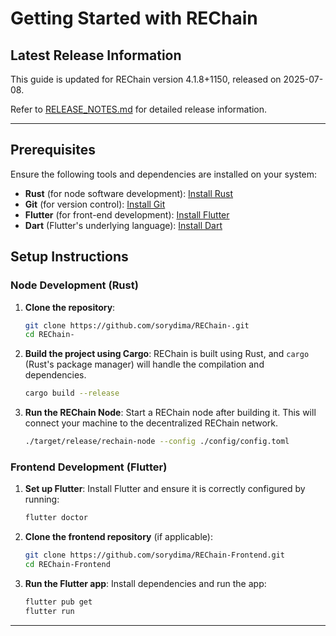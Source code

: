 
# Getting Started with REChain

## Latest Release Information

This guide is updated for REChain version 4.1.8+1150, released on 2025-07-08.

Refer to [RELEASE_NOTES.md](./RELEASE_NOTES.md) for detailed release information.

---

## Prerequisites
Ensure the following tools and dependencies are installed on your system:
- **Rust** (for node software development): [Install Rust](https://www.rust-lang.org/learn/get-started)
- **Git** (for version control): [Install Git](https://git-scm.com/)
- **Flutter** (for front-end development): [Install Flutter](https://flutter.dev/docs/get-started/install)
- **Dart** (Flutter's underlying language): [Install Dart](https://dart.dev/get-dart)

## Setup Instructions

### Node Development (Rust)
1. **Clone the repository**:
   ```bash
   git clone https://github.com/sorydima/REChain-.git
   cd REChain-
   ```

2. **Build the project using Cargo**:
   REChain is built using Rust, and `cargo` (Rust's package manager) will handle the compilation and dependencies.
   ```bash
   cargo build --release
   ```

3. **Run the REChain Node**:
   Start a REChain node after building it. This will connect your machine to the decentralized REChain network.
   ```bash
   ./target/release/rechain-node --config ./config/config.toml
   ```

### Frontend Development (Flutter)
1. **Set up Flutter**:
   Install Flutter and ensure it is correctly configured by running:
   ```bash
   flutter doctor
   ```

2. **Clone the frontend repository** (if applicable):
   ```bash
   git clone https://github.com/sorydima/REChain-Frontend.git
   cd REChain-Frontend
   ```

3. **Run the Flutter app**:
   Install dependencies and run the app:
   ```bash
   flutter pub get
   flutter run
   ```

---

